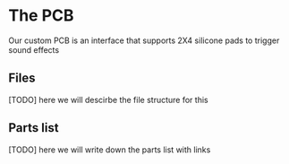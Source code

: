 # The PCB

Our custom PCB is an interface that supports 2X4 silicone pads to trigger sound effects

## Files
[TODO] here we will descirbe the file structure for this

## Parts list
[TODO] here we will write down the parts list with links

